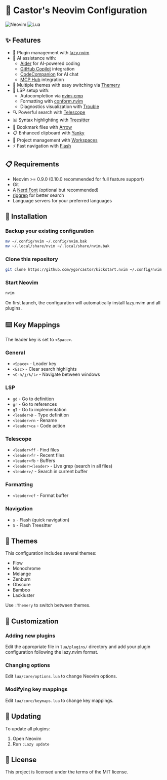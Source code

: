 # 🚀 Castor's Neovim Configuration

![Neovim](https://img.shields.io/badge/NeoVim-%2357A143.svg?&style=for-the-badge&logo=neovim&logoColor=white)
![Lua](https://img.shields.io/badge/lua-%232C2D72.svg?style=for-the-badge&logo=lua&logoColor=white)

## ✨ Features

- 🔌 Plugin management with [lazy.nvim](https://github.com/folke/lazy.nvim)
- 🧠 AI assistance with:
  - [Aider](https://github.com/joshuavial/aider.nvim) for AI-powered coding
  - [GitHub Copilot](https://github.com/zbirenbaum/copilot.lua) integration
  - [CodeCompanion](https://github.com/olimorris/codecompanion.nvim) for AI chat
  - [MCP Hub](https://github.com/ravitemer/mcphub.nvim) integration
- 🎨 Multiple themes with easy switching via [Themery](https://github.com/zaldih/themery.nvim)
- 📝 LSP setup with:
  - Autocompletion via [nvim-cmp](https://github.com/hrsh7th/nvim-cmp)
  - Formatting with [conform.nvim](https://github.com/stevearc/conform.nvim)
  - Diagnostics visualization with [Trouble](https://github.com/folke/trouble.nvim)
- 🔍 Powerful search with [Telescope](https://github.com/nvim-telescope/telescope.nvim)
- 📊 Syntax highlighting with [Treesitter](https://github.com/nvim-treesitter/nvim-treesitter)
- 📌 Bookmark files with [Arrow](https://github.com/otavioschwanck/arrow.nvim)
- 📋 Enhanced clipboard with [Yanky](https://github.com/gbprod/yanky.nvim)
- 🔄 Project management with [Workspaces](https://github.com/natecraddock/workspaces.nvim)
- ⚡ Fast navigation with [Flash](https://github.com/folke/flash.nvim)

## 📋 Requirements

- Neovim >= 0.9.0 (0.10.0 recommended for full feature support)
- Git
- A [Nerd Font](https://www.nerdfonts.com/) (optional but recommended)
- [ripgrep](https://github.com/BurntSushi/ripgrep) for better search
- Language servers for your preferred languages

## 🚀 Installation

### Backup your existing configuration

```bash
mv ~/.config/nvim ~/.config/nvim.bak
mv ~/.local/share/nvim ~/.local/share/nvim.bak
```

### Clone this repository

```bash
git clone https://github.com/ygorcastor/kickstart.nvim ~/.config/nvim
```

### Start Neovim

```bash
nvim
```

On first launch, the configuration will automatically install lazy.nvim and all plugins.

## ⌨️ Key Mappings

The leader key is set to `<Space>`.

### General

- `<Space>` - Leader key
- `<Esc>` - Clear search highlights
- `<C-h/j/k/l>` - Navigate between windows

### LSP

- `gd` - Go to definition
- `gr` - Go to references
- `gI` - Go to implementation
- `<leader>D` - Type definition
- `<leader>rn` - Rename
- `<leader>ca` - Code action

### Telescope

- `<leader>ff` - Find files
- `<leader>fr` - Recent files
- `<leader>fb` - Buffers
- `<leader><leader>` - Live grep (search in all files)
- `<leader>/` - Search in current buffer

### Formatting

- `<leader>cf` - Format buffer

### Navigation

- `s` - Flash (quick navigation)
- `S` - Flash Treesitter

## 🎨 Themes

This configuration includes several themes:

- Flow
- Monochrome
- Melange
- Zenburn
- Obscure
- Bamboo
- Lackluster

Use `:Themery` to switch between themes.

## 🔧 Customization

### Adding new plugins

Edit the appropriate file in `lua/plugins/` directory and add your plugin configuration following the lazy.nvim format.

### Changing options

Edit `lua/core/options.lua` to change Neovim options.

### Modifying key mappings

Edit `lua/core/keymaps.lua` to change key mappings.

## 🔄 Updating

To update all plugins:

1. Open Neovim
2. Run `:Lazy update`

## 📝 License

This project is licensed under the terms of the MIT license.
